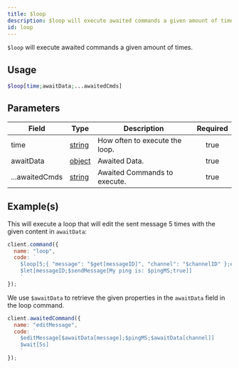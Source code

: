 ```yaml
---
title: $loop
description: $loop will execute awaited commands a given amount of times.
id: loop
---
```


`$loop` will execute awaited commands a given amount of times.

## Usage

```php
$loop[time;awaitData;...awaitedCmds]
```

## Parameters

| Field            | Type                                                                                              | Description                    | Required |
| ---------------- | ------------------------------------------------------------------------------------------------- | ------------------------------ | :------: |
| time             | [string](https://developer.mozilla.org/en-US/docs/Web/JavaScript/Reference/Global_Objects/String) | How often to execute the loop. |   true   |
| awaitData        | [object](https://developer.mozilla.org/en-US/docs/Web/JavaScript/Reference/Global_Objects/Object) | Awaited Data.                  | true     |
| ...awaitedCmds   | [string](https://developer.mozilla.org/en-US/docs/Web/JavaScript/Reference/Global_Objects/String) | Awaited Commands to execute.   |   true   |

## Example(s)

This will execute a loop that will edit the sent message 5 times with the given content in `awaitData`:

```javascript
client.command({
  name: "loop",
  code: `
    $loop[5;{ "message": "$get[messageID]", "channel": "$channelID" };editMessage]
    $let[messageID;$sendMessage[My ping is: $pingMS;true]]
    `
});
```

We use `$awaitData` to retrieve the given properties in the `awaitData` field in the loop command.

```javascript
client.awaitedCommand({
  name: "editMessage",
  code: `
    $editMessage[$awaitData[message];$pingMS;$awaitData[channel]]
    $wait[5s]
    `
});
```
